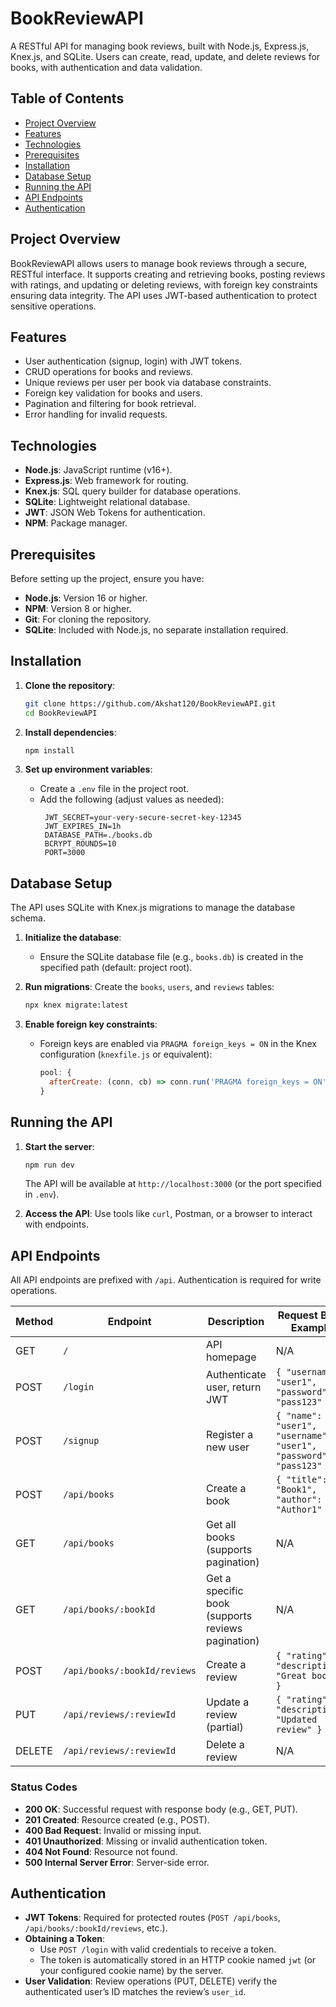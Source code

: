 # BookReviewAPI

A RESTful API for managing book reviews, built with Node.js, Express.js, Knex.js, and SQLite. Users can create, read, update, and delete reviews for books, with authentication and data validation.

## Table of Contents
- [Project Overview](#project-overview)
- [Features](#features)
- [Technologies](#technologies)
- [Prerequisites](#prerequisites)
- [Installation](#installation)
- [Database Setup](#database-setup)
- [Running the API](#running-the-api)
- [API Endpoints](#api-endpoints)
- [Authentication](#authentication)

## Project Overview
BookReviewAPI allows users to manage book reviews through a secure, RESTful interface. It supports creating and retrieving books, posting reviews with ratings, and updating or deleting reviews, with foreign key constraints ensuring data integrity. The API uses JWT-based authentication to protect sensitive operations.

## Features
- User authentication (signup, login) with JWT tokens.
- CRUD operations for books and reviews.
- Unique reviews per user per book via database constraints.
- Foreign key validation for books and users.
- Pagination and filtering for book retrieval.
- Error handling for invalid requests.

## Technologies
- **Node.js**: JavaScript runtime (v16+).
- **Express.js**: Web framework for routing.
- **Knex.js**: SQL query builder for database operations.
- **SQLite**: Lightweight relational database.
- **JWT**: JSON Web Tokens for authentication.
- **NPM**: Package manager.

## Prerequisites
Before setting up the project, ensure you have:
- **Node.js**: Version 16 or higher.
- **NPM**: Version 8 or higher.
- **Git**: For cloning the repository.
- **SQLite**: Included with Node.js, no separate installation required.

## Installation
1. **Clone the repository**:
   ```bash
   git clone https://github.com/Akshat120/BookReviewAPI.git
   cd BookReviewAPI
   ```

2. **Install dependencies**:
   ```bash
   npm install
   ```

3. **Set up environment variables**:
   - Create a `.env` file in the project root.
   - Add the following (adjust values as needed):
     ```env
      JWT_SECRET=your-very-secure-secret-key-12345
      JWT_EXPIRES_IN=1h
      DATABASE_PATH=./books.db
      BCRYPT_ROUNDS=10
      PORT=3000
     ```

## Database Setup
The API uses SQLite with Knex.js migrations to manage the database schema.

1. **Initialize the database**:
   - Ensure the SQLite database file (e.g., `books.db`) is created in the specified path (default: project root).

2. **Run migrations**:
   Create the `books`, `users`, and `reviews` tables:
   ```bash
   npx knex migrate:latest
   ```

3. **Enable foreign key constraints**:
   - Foreign keys are enabled via `PRAGMA foreign_keys = ON` in the Knex configuration (`knexfile.js` or equivalent):
     ```javascript
     pool: {
       afterCreate: (conn, cb) => conn.run('PRAGMA foreign_keys = ON', cb),
     }
     ```

## Running the API
1. **Start the server**:
   ```bash
   npm run dev
   ```
   The API will be available at `http://localhost:3000` (or the port specified in `.env`).

2. **Access the API**:
   Use tools like `curl`, Postman, or a browser to interact with endpoints.

## API Endpoints
All API endpoints are prefixed with `/api`. Authentication is required for write operations.

| Method | Endpoint                              | Description                              | Request Body Example                              |
|--------|---------------------------------------|------------------------------------------|--------------------------------------------------|
| GET    | `/`                                   | API homepage                             | N/A                                              |
| POST   | `/login`                              | Authenticate user, return JWT            | `{ "username": "user1", "password": "pass123" }` |
| POST   | `/signup`                             | Register a new user                      | `{ "name": "user1", "username": "user1", "password": "pass123" }` |
| POST   | `/api/books`                          | Create a book                            | `{ "title": "Book1", "author": "Author1" }`      |
| GET    | `/api/books`                          | Get all books (supports pagination)      | N/A                                              |
| GET    | `/api/books/:bookId`                  | Get a specific book (supports reviews pagination)| N/A                                      |
| POST   | `/api/books/:bookId/reviews`          | Create a review                          | `{ "rating": 5, "description": "Great book!" }`  |
| PUT    | `/api/reviews/:reviewId`              | Update a review (partial)                | `{ "rating": 4, "description": "Updated review" }` |
| DELETE | `/api/reviews/:reviewId`              | Delete a review                          | N/A                                              |

### Status Codes
- **200 OK**: Successful request with response body (e.g., GET, PUT).
- **201 Created**: Resource created (e.g., POST).
- **400 Bad Request**: Invalid or missing input.
- **401 Unauthorized**: Missing or invalid authentication token.
- **404 Not Found**: Resource not found.
- **500 Internal Server Error**: Server-side error.

## Authentication
- **JWT Tokens**: Required for protected routes (`POST /api/books`, `/api/books/:bookId/reviews`, etc.).
- **Obtaining a Token**:
  - Use `POST /login` with valid credentials to receive a token.
  - The token is automatically stored in an HTTP cookie named `jwt` (or your configured cookie name) by the server.
- **User Validation**: Review operations (PUT, DELETE) verify the authenticated user’s ID matches the review’s `user_id`.



